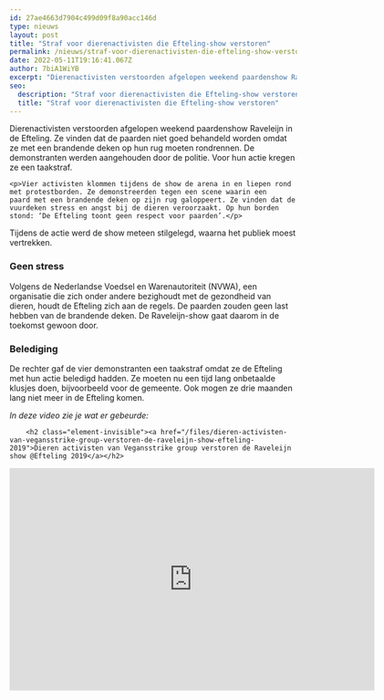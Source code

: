 ```yaml
---
id: 27ae4663d7904c499d09f8a90acc146d
type: nieuws
layout: post
title: "Straf voor dierenactivisten die Efteling-show verstoren"
permalink: /nieuws/straf-voor-dierenactivisten-die-efteling-show-verstoren/
date: 2022-05-11T19:16:41.067Z
author: 7biA1WiYB
excerpt: "Dierenactivisten verstoorden afgelopen weekend paardenshow Raveleijn in de Efteling. Ze vinden dat de paarden niet goed behandeld worden omdat ze met een brandende deken op hun rug moeten rondrennen. De demonstranten werden aangehouden door de politie. Voor hun actie kregen ze een taakstraf.   "
seo:
  description: "Straf voor dierenactivisten die Efteling-show verstoren"
  title: "Straf voor dierenactivisten die Efteling-show verstoren"
---
```

Dierenactivisten verstoorden afgelopen weekend paardenshow Raveleijn in de Efteling. Ze vinden dat de paarden niet goed behandeld worden omdat ze met een brandende deken op hun rug moeten rondrennen. De demonstranten werden aangehouden door de politie. Voor hun actie kregen ze een taakstraf.   

    <p>Vier activisten klommen tijdens de show de arena in en liepen rond met protestborden. Ze demonstreerden tegen een scene waarin een paard met een brandende deken op zijn rug galoppeert. Ze vinden dat de vuurdeken stress en angst bij de dieren veroorzaakt. Op hun borden stond: ‘De Efteling toont geen respect voor paarden’.</p>
<p>Tijdens de actie werd de show meteen stilgelegd, waarna het publiek moest vertrekken.</p>
<h3>Geen stress</h3>
<p>Volgens de Nederlandse Voedsel en Warenautoriteit (NVWA), een organisatie die zich onder andere bezighoudt met de gezondheid van dieren, houdt de Efteling zich aan de regels. De paarden zouden geen last hebben van de brandende deken. De Raveleijn-show gaat daarom in de toekomst gewoon door.</p>
<h3>Belediging</h3>
<p>De rechter gaf de vier demonstranten een taakstraf omdat ze de Efteling met hun actie beledigd hadden. Ze moeten nu een tijd lang onbetaalde klusjes doen, bijvoorbeeld voor de gemeente. Ook mogen ze drie maanden lang niet meer in de Efteling komen.</p>
<p><em>In deze video zie je wat er gebeurde:</em></p>
<p><div class="media media-element-container media-default"><div id="file-536865" class="file file-video file-video-youtube">

        <h2 class="element-invisible"><a href="/files/dieren-activisten-van-vegansstrike-group-verstoren-de-raveleijn-show-efteling-2019">Dieren activisten van Vegansstrike group verstoren de Raveleijn show @Efteling 2019</a></h2>
    
  
  <div class="content">
    <div class="media-youtube-video media-element file-default media-youtube-1">
  <iframe class="media-youtube-player" width="640" height="390" title="Dieren activisten van Vegansstrike group verstoren de Raveleijn show @Efteling 2019" src="https://www.youtube.com/embed/r21Besa6RY4?wmode=opaque&controls=" name="Dieren activisten van Vegansstrike group verstoren de Raveleijn show @Efteling 2019" frameborder="0" allowfullscreen="">Video van Dieren activisten van Vegansstrike group verstoren de Raveleijn show @Efteling 2019</iframe>
</div>
  </div>

  
</div>
</div>  
